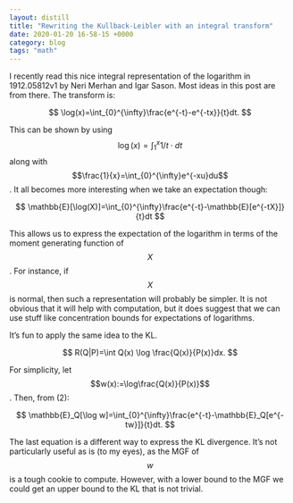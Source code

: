 ```yaml
---
layout: distill
title: "Rewriting the Kullback-Leibler with an integral transform"
date: 2020-01-20 16-58-15 +0000
category: blog
tags: "math"
---
```


I recently read this nice integral representation of the logarithm in 1912.05812v1 by Neri Merhan and Igar Sason. Most ideas in this post are from there. The transform is:

$$
\log(x)=\int_{0}^{\infty}\frac{e^{-t}-e^{-tx}}{t}dt.
$$

This can be shown by using $$\log(x)=\int_{1}^{x}1/t\cdot dt$$ along with $$\frac{1}{x}=\int_{0}^{\infty}e^{-xu}du$$. It all becomes more interesting when we take an expectation though:

$$
\mathbb{E}[\log(X)]=\int_{0}^{\infty}\frac{e^{-t}-\mathbb{E}[e^{-tX}]}{t}dt
$$

This allows us to express the expectation of the logarithm in terms of the moment generating function of $$X$$. For instance, if $$X$$ is normal, then such a representation will probably be simpler. It is not obvious that it will help with computation, but it does suggest that we can use stuff like concentration bounds for expectations of logarithms.

It’s fun to apply the same idea to the KL.

$$
R(Q|P)=\int Q(x) \log \frac{Q(x)}{P(x)}dx.
$$

For simplicity, let $$w(x):=\log\frac{Q(x)}{P(x)}$$. Then, from (2):

$$
\mathbb{E}_Q[\log w]=\int_{0}^{\infty}\frac{e^{-t}-\mathbb{E}_Q[e^{-tw}]}{t}dt.
$$

The last equation is a different way to express the KL divergence. It’s not particularly useful as is (to my eyes), as the MGF of $$w$$ is a tough cookie to compute. However, with a lower bound to the MGF we could get an upper bound to the KL that is not trivial.
